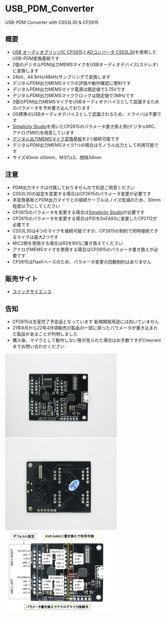 # USB_PDM_Converter
USB-PDM Converter with CS53L30 &amp; CP2615


## 概要 
  * [USB オーディオブリッジIC CP2615][1]と[ADコンバータ CS53L30][2]を使用したUSB-PDM変換基板です  
  * 2個のデジタルPDM出力MEMSマイクをUSBオーディオデバイス(ステレオ)に変換します  
  * 24bit、44.1kHz/48kHzサンプリングで変換します  
  * デジタルPDM出力MEMSマイクの評価や動作確認に便利です  
  * デジタルPDM出力MEMSマイク電源は既定値で2.75Vです 
  * デジタルPDM出力MEMSマイククロックは既定値で3MHzです 
  * 2個のPDM出力MEMSマイクをUSBオーディオデバイスとして認識するためのパラメータを予め書き込んでおります  
  * OS標準のUSBオーディオデバイスとして認識されるため、ドライバは不要です  
  * [Simplicity Studio][3]を用いたCP2615のパラメータ書き換え例(デジタルMIC、アナログMIC)を用意しています  
  * [デジタル出力MEMSマイク変換基板][4]を2つ接続可能です  
  * デジタルPDM出力MEMSマイク1つの場合はモノラル出力として利用可能です  
  * サイズ40mm x50mm、M3穴x2、間隔34mm  

## 注意
  * PDM出力マイクは付属しておりませんので別途ご用意ください  
  * CS53L30の設定を変更する場合はCP2615のパラメータ変更が必要です  
  * 本変換基板とPDM出力マイクとの接続ケーブルはノイズ低減のため、30mm程度以下にしてください  
  * CP2615のパラメータを変更する場合は[Simplicity Studio][3]が必要です  
  * CP2615のパラメータを変更する場合はPIDを0xEA93に変更したCP2112が必要です  
  * CS53L30は4つのマイクを接続可能ですが、CP2615の制約で同時接続できるマイクは最大2つです  
  * MIC2側を使用する場合はR3をRX1に置き換えてください  
  * アナログMEMSマイクを使用する場合はCP2615のパラメータ書き換えが必要です  
  * CP2615はFlashベースのため、パラメータ変更の回数制約はありません  
 
## 販売サイト
  * [スイッチサイエンス][5]

## 告知
  * CP2615は生産完了予定品となっています 新規開発用途には向いていません  
  * 21年8月から22年4月頃販売の製品の一部に誤ったパラメータが書き込まれた製品があることが判明しました  
  * 購入後、マイクとして動作しない等が見られた場合はお手数ですがCrescentまでお問い合わせください  
  
 
  <img src="https://github.com/meerstern/USB_PDM_Converter/blob/master/img1.jpg" width="360"> 
  <img src="https://github.com/meerstern/USB_PDM_Converter/blob/master/img2.jpg" width="360"> 
  <img src="https://github.com/meerstern/USB_PDM_Converter/blob/master/img3.jpg" width="360"> 
  
[1]: https://jp.silabs.com/interface/usb-audio-bridges/device.cp2615
[2]: https://www.cirrus.com/products/cs53l30/
[3]: https://jp.silabs.com/products/development-tools/software/simplicity-studio
[4]: https://www.switch-science.com/catalog/3379/
[5]: https://www.switch-science.com/products/6488

